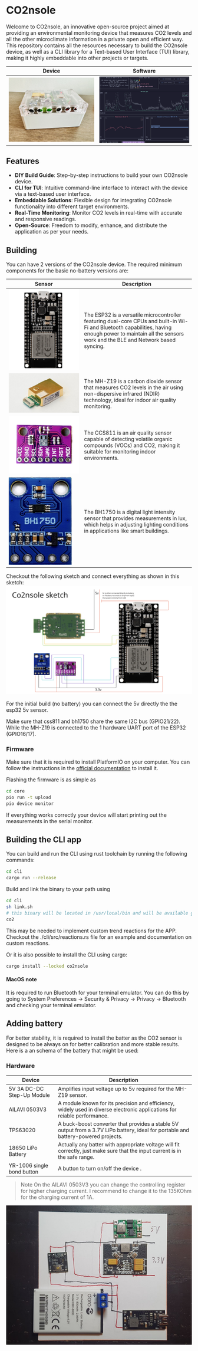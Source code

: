 # CO2nsole

Welcome to CO2nsole, an innovative open-source project aimed at providing an environmental monitoring device that measures CO2 levels and all the other microclimate information in a private open and efficient way. This repository contains all the resources necessary to build the CO2nsole device, as well as a CLI library for a Text-based User Interface (TUI) library, making it highly embeddable into other projects or targets.

| Device                      | Software                           |
| --------------------------- | ---------------------------------- |
| ![CO2nsole](docs/photo.jpg) | ![Screenshot](docs/screenshot.png) |

## Features

- **DIY Build Guide**: Step-by-step instructions to build your own CO2nsole device.
- **CLI for TUI**: Intuitive command-line interface to interact with the device via a text-based user interface.
- **Embeddable Solutions**: Flexible design for integrating CO2nsole functionality into different target environments.
- **Real-Time Monitoring**: Monitor CO2 levels in real-time with accurate and responsive readings.
- **Open-Source**: Freedom to modify, enhance, and distribute the application as per your needs.

## Building

You can have 2 versions of the CO2nsole device. The required minimum components for the basic no-battery versions are:

| Sensor                     | Description                                                                                                                                                                                                  |
| -------------------------- | ------------------------------------------------------------------------------------------------------------------------------------------------------------------------------------------------------------ |
| ![ESP32](docs/esp32.png)   | The ESP32 is a versatile microcontroller featuring dual-core CPUs and built-in Wi-Fi and Bluetooth capabilities, having enough power to maintain all the sensors work and the BLE and Network based syncing. |
| ![MH-Z19](docs/mhz19.png)  | The MH-Z19 is a carbon dioxide sensor that measures CO2 levels in the air using non-dispersive infrared (NDIR) technology, ideal for indoor air quality monitoring.                                          |
| ![CCS811](docs/css811.png) | The CCS811 is an air quality sensor capable of detecting volatile organic compounds (VOCs) and CO2, making it suitable for monitoring indoor environments.                                                   |
| ![BH1750](docs/bh1750.png) | The BH1750 is a digital light intensity sensor that provides measurements in lux, which helps in adjusting lighting conditions in applications like smart buildings.                                         |

Checkout the following sketch and connect everything as shown in this sketch:
![Sketch](docs/sketch.png)

For the initial build (no battery) you can connect the 5v directly the the esp32 5v sensor.

Make sure that css811 and bh1750 share the same I2C bus (GPIO21/22). While the MH-Z19 is connected to the 1 hardware UART port of the ESP32 (GPIO16/17).

### Firmware

Make sure that it is required to install PlatformIO on your computer. You can follow the instructions in the [official documentation](https://docs.platformio.org/en/latest/core/installation.html) to install it.

Flashing the firmware is as simple as

```bash
cd core
pio run -t upload
pio device monitor
```

If everything works correctly your device will start printing out the measurements in the serial monitor.

## Building the CLI app

You can build and run the CLI using rust toolchain by running the following commands:

```bash
cd cli
cargo run --release
```

Build and link the binary to your path using

```bash
cd cli
sh link.sh
# this binary will be located in /usr/local/bin and will be available globally
co2
```

This may be needed to implement custom trend reactions for the APP. Checkout the ./cli/src/reactions.rs file for an example and documentation on custom reactions.

Or it is also possible to install the CLI using cargo:

```bash
cargo install --locked co2nsole
```

#### MacOS note

It is required to run Bluetooth for your terminal emulator. You can do this by going to System Preferences -> Security & Privacy -> Privacy -> Bluetooth and checking your terminal emulator.

## Adding battery

For better stability, it is required to install the batter as the CO2 sensor is designed to be always on for better calibration and more stable results. Here is a an schema of the battery that might be used:

### Hardware

| Device                     | Description                                                                                                                        |
| -------------------------- | ---------------------------------------------------------------------------------------------------------------------------------- |
| 5V 3A DC-DC Step-Up Module | Amplifies input voltage up to 5v required for the MH-Z19 sensor.                                                                   |
| AILAVI 0503V3              | A module known for its precision and efficiency, widely used in diverse electronic applications for reiable performance.          |
| TPS63020                   | A buck-boost converter that provides a stable 5V output from a 3.7V LiPo battery, ideal for portable and battery-powered projects. |
| 18650 LiPo Battery         | Actually any batter with appropriate voltage will fit correctly, just make sure that the input current is in the safe range.                 |
| YR-1006 single bond button | A button to turn on/off the device .                                                                                               |

> Note On the AILAVI 0503V3 you can change the controlling register for higher charging current. I recommend to change it to the 135KOhm for the charging current of 1A.

![battery schema](./docs/battery-schema.jpg)
